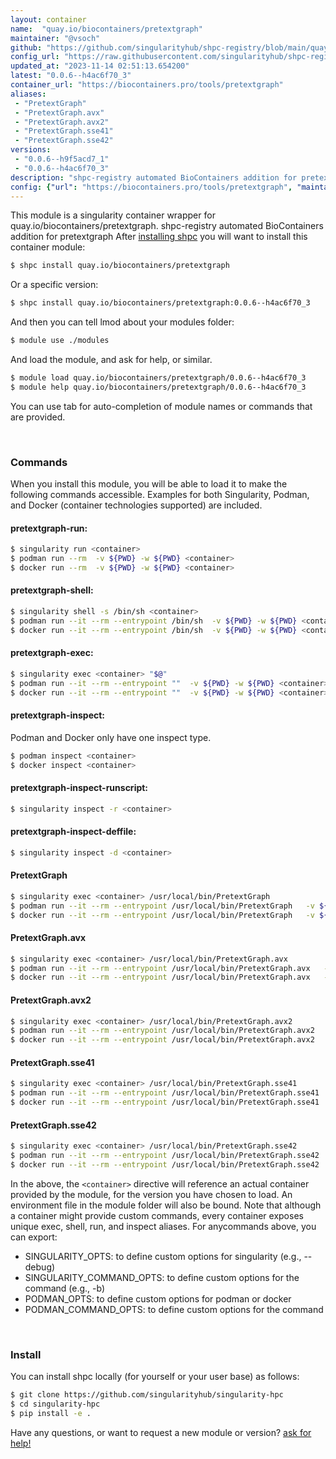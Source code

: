 ```yaml
---
layout: container
name:  "quay.io/biocontainers/pretextgraph"
maintainer: "@vsoch"
github: "https://github.com/singularityhub/shpc-registry/blob/main/quay.io/biocontainers/pretextgraph/container.yaml"
config_url: "https://raw.githubusercontent.com/singularityhub/shpc-registry/main/quay.io/biocontainers/pretextgraph/container.yaml"
updated_at: "2023-11-14 02:51:13.654200"
latest: "0.0.6--h4ac6f70_3"
container_url: "https://biocontainers.pro/tools/pretextgraph"
aliases:
 - "PretextGraph"
 - "PretextGraph.avx"
 - "PretextGraph.avx2"
 - "PretextGraph.sse41"
 - "PretextGraph.sse42"
versions:
 - "0.0.6--h9f5acd7_1"
 - "0.0.6--h4ac6f70_3"
description: "shpc-registry automated BioContainers addition for pretextgraph"
config: {"url": "https://biocontainers.pro/tools/pretextgraph", "maintainer": "@vsoch", "description": "shpc-registry automated BioContainers addition for pretextgraph", "latest": {"0.0.6--h4ac6f70_3": "sha256:7195c78d71b3c6fd74fea35338acdc3001cf90849fbca9d3f7256d99405d3d81"}, "tags": {"0.0.6--h9f5acd7_1": "sha256:fa545efff60514e4798807c3d262ddb41e59a748b101905a7661bb22542b3341", "0.0.6--h4ac6f70_3": "sha256:7195c78d71b3c6fd74fea35338acdc3001cf90849fbca9d3f7256d99405d3d81"}, "docker": "quay.io/biocontainers/pretextgraph", "aliases": {"PretextGraph": "/usr/local/bin/PretextGraph", "PretextGraph.avx": "/usr/local/bin/PretextGraph.avx", "PretextGraph.avx2": "/usr/local/bin/PretextGraph.avx2", "PretextGraph.sse41": "/usr/local/bin/PretextGraph.sse41", "PretextGraph.sse42": "/usr/local/bin/PretextGraph.sse42"}}
---
```


This module is a singularity container wrapper for quay.io/biocontainers/pretextgraph.
shpc-registry automated BioContainers addition for pretextgraph
After [installing shpc](#install) you will want to install this container module:


```bash
$ shpc install quay.io/biocontainers/pretextgraph
```

Or a specific version:

```bash
$ shpc install quay.io/biocontainers/pretextgraph:0.0.6--h4ac6f70_3
```

And then you can tell lmod about your modules folder:

```bash
$ module use ./modules
```

And load the module, and ask for help, or similar.

```bash
$ module load quay.io/biocontainers/pretextgraph/0.0.6--h4ac6f70_3
$ module help quay.io/biocontainers/pretextgraph/0.0.6--h4ac6f70_3
```

You can use tab for auto-completion of module names or commands that are provided.

<br>

### Commands

When you install this module, you will be able to load it to make the following commands accessible.
Examples for both Singularity, Podman, and Docker (container technologies supported) are included.

#### pretextgraph-run:

```bash
$ singularity run <container>
$ podman run --rm  -v ${PWD} -w ${PWD} <container>
$ docker run --rm  -v ${PWD} -w ${PWD} <container>
```

#### pretextgraph-shell:

```bash
$ singularity shell -s /bin/sh <container>
$ podman run --it --rm --entrypoint /bin/sh  -v ${PWD} -w ${PWD} <container>
$ docker run --it --rm --entrypoint /bin/sh  -v ${PWD} -w ${PWD} <container>
```

#### pretextgraph-exec:

```bash
$ singularity exec <container> "$@"
$ podman run --it --rm --entrypoint ""  -v ${PWD} -w ${PWD} <container> "$@"
$ docker run --it --rm --entrypoint ""  -v ${PWD} -w ${PWD} <container> "$@"
```

#### pretextgraph-inspect:

Podman and Docker only have one inspect type.

```bash
$ podman inspect <container>
$ docker inspect <container>
```

#### pretextgraph-inspect-runscript:

```bash
$ singularity inspect -r <container>
```

#### pretextgraph-inspect-deffile:

```bash
$ singularity inspect -d <container>
```


#### PretextGraph

```bash
$ singularity exec <container> /usr/local/bin/PretextGraph
$ podman run --it --rm --entrypoint /usr/local/bin/PretextGraph   -v ${PWD} -w ${PWD} <container> -c " $@"
$ docker run --it --rm --entrypoint /usr/local/bin/PretextGraph   -v ${PWD} -w ${PWD} <container> -c " $@"
```


#### PretextGraph.avx

```bash
$ singularity exec <container> /usr/local/bin/PretextGraph.avx
$ podman run --it --rm --entrypoint /usr/local/bin/PretextGraph.avx   -v ${PWD} -w ${PWD} <container> -c " $@"
$ docker run --it --rm --entrypoint /usr/local/bin/PretextGraph.avx   -v ${PWD} -w ${PWD} <container> -c " $@"
```


#### PretextGraph.avx2

```bash
$ singularity exec <container> /usr/local/bin/PretextGraph.avx2
$ podman run --it --rm --entrypoint /usr/local/bin/PretextGraph.avx2   -v ${PWD} -w ${PWD} <container> -c " $@"
$ docker run --it --rm --entrypoint /usr/local/bin/PretextGraph.avx2   -v ${PWD} -w ${PWD} <container> -c " $@"
```


#### PretextGraph.sse41

```bash
$ singularity exec <container> /usr/local/bin/PretextGraph.sse41
$ podman run --it --rm --entrypoint /usr/local/bin/PretextGraph.sse41   -v ${PWD} -w ${PWD} <container> -c " $@"
$ docker run --it --rm --entrypoint /usr/local/bin/PretextGraph.sse41   -v ${PWD} -w ${PWD} <container> -c " $@"
```


#### PretextGraph.sse42

```bash
$ singularity exec <container> /usr/local/bin/PretextGraph.sse42
$ podman run --it --rm --entrypoint /usr/local/bin/PretextGraph.sse42   -v ${PWD} -w ${PWD} <container> -c " $@"
$ docker run --it --rm --entrypoint /usr/local/bin/PretextGraph.sse42   -v ${PWD} -w ${PWD} <container> -c " $@"
```



In the above, the `<container>` directive will reference an actual container provided
by the module, for the version you have chosen to load. An environment file in the
module folder will also be bound. Note that although a container
might provide custom commands, every container exposes unique exec, shell, run, and
inspect aliases. For anycommands above, you can export:

 - SINGULARITY_OPTS: to define custom options for singularity (e.g., --debug)
 - SINGULARITY_COMMAND_OPTS: to define custom options for the command (e.g., -b)
 - PODMAN_OPTS: to define custom options for podman or docker
 - PODMAN_COMMAND_OPTS: to define custom options for the command

<br>

### Install

You can install shpc locally (for yourself or your user base) as follows:

```bash
$ git clone https://github.com/singularityhub/singularity-hpc
$ cd singularity-hpc
$ pip install -e .
```

Have any questions, or want to request a new module or version? [ask for help!](https://github.com/singularityhub/singularity-hpc/issues)